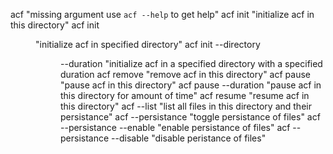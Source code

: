 acf									        "missing argument use `acf --help` to get help"
acf init								    "initialize acf in this directory"
acf init <dir>							    "initialize acf in specified directory"
acf init --directory <dir> --duration <dur>	"initialize acf in a specified directory with a specified duration
acf remove							        "remove acf in this directory"
acf pause							        "pause acf in this directory"
acf pause --duration <dur>				    "pause acf in this directory for <dur> amount of time"
acf resume							        "resume acf in this directory"
acf --list								    "list all files in this directory and their persistance"
acf --persistance <files>				    "toggle persistance of files"
acf --persistance --enable <files>			"enable persistance of files"
acf --persistance --disable <files>		    "disable peristance of files"
